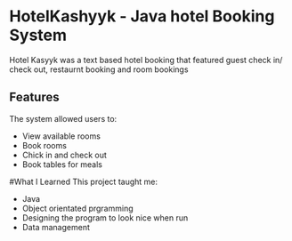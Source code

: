 # HotelKashyyk - Java hotel Booking System
Hotel Kasyyk was a text based hotel booking that featured guest check in/ check out, restaurnt booking and room bookings

## Features
The system allowed users to: 
- View available rooms
- Book rooms
- Chick in and check out
- Book tables for meals

#What I Learned
This project taught me:
- Java
- Object orientated prgramming
- Designing the program to look nice when run
- Data management
